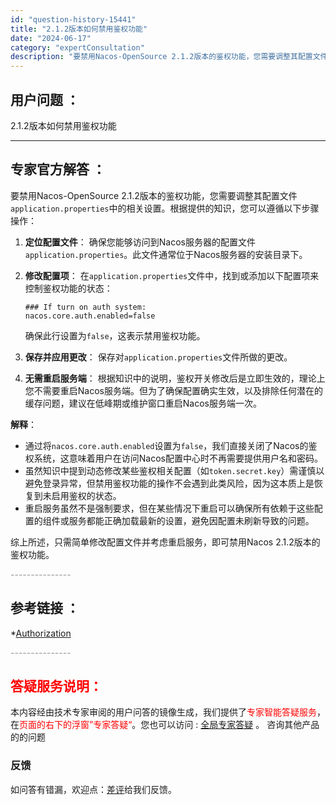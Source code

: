 ```yaml
---
id: "question-history-15441"
title: "2.1.2版本如何禁用鉴权功能"
date: "2024-06-17"
category: "expertConsultation"
description: "要禁用Nacos-OpenSource 2.1.2版本的鉴权功能，您需要调整其配置文件`application.properties`中的相关设置。根据提供的知识，您可以遵循以下步骤操作：1. **定位配置文件**：   确保您能够访问到Nacos服务器的配置文件`application.prope"
---
```


## 用户问题 ： 
 2.1.2版本如何禁用鉴权功能  

---------------
## 专家官方解答 ：

要禁用Nacos-OpenSource 2.1.2版本的鉴权功能，您需要调整其配置文件`application.properties`中的相关设置。根据提供的知识，您可以遵循以下步骤操作：

1. **定位配置文件**：
   确保您能够访问到Nacos服务器的配置文件`application.properties`。此文件通常位于Nacos服务器的安装目录下。

2. **修改配置项**：
   在`application.properties`文件中，找到或添加以下配置项来控制鉴权功能的状态：
   ```properties
   ### If turn on auth system:
   nacos.core.auth.enabled=false
   ```
   确保此行设置为`false`，这表示禁用鉴权功能。

3. **保存并应用更改**：
   保存对`application.properties`文件所做的更改。

4. **无需重启服务端**：
   根据知识中的说明，鉴权开关修改后是立即生效的，理论上您不需要重启Nacos服务端。但为了确保配置确实生效，以及排除任何潜在的缓存问题，建议在低峰期或维护窗口重启Nacos服务端一次。

**解释**：
- 通过将`nacos.core.auth.enabled`设置为`false`，我们直接关闭了Nacos的鉴权系统，这意味着用户在访问Nacos配置中心时不再需要提供用户名和密码。
- 虽然知识中提到动态修改某些鉴权相关配置（如`token.secret.key`）需谨慎以避免登录异常，但禁用鉴权功能的操作不会遇到此类风险，因为这本质上是恢复到未启用鉴权的状态。
- 重启服务虽然不是强制要求，但在某些情况下重启可以确保所有依赖于这些配置的组件或服务都能正确加载最新的设置，避免因配置未刷新导致的问题。

综上所述，只需简单修改配置文件并考虑重启服务，即可禁用Nacos 2.1.2版本的鉴权功能。


<font color="#949494">---------------</font> 


## 参考链接 ：

*[Authorization](https://nacos.io/docs/latest/guide/user/auth)


 <font color="#949494">---------------</font> 
 


## <font color="#FF0000">答疑服务说明：</font> 

本内容经由技术专家审阅的用户问答的镜像生成，我们提供了<font color="#FF0000">专家智能答疑服务</font>，在<font color="#FF0000">页面的右下的浮窗”专家答疑“</font>。您也可以访问 : [全局专家答疑](https://answer.opensource.alibaba.com/docs/intro) 。 咨询其他产品的的问题

### 反馈
如问答有错漏，欢迎点：[差评](https://ai.nacos.io/user/feedbackByEnhancerGradePOJOID?enhancerGradePOJOId=15511)给我们反馈。
